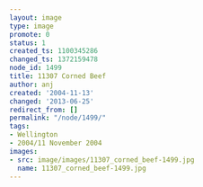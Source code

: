 ```yaml
---
layout: image
type: image
promote: 0
status: 1
created_ts: 1100345286
changed_ts: 1372159478
node_id: 1499
title: 11307 Corned Beef
author: anj
created: '2004-11-13'
changed: '2013-06-25'
redirect_from: []
permalink: "/node/1499/"
tags:
- Wellington
- 2004/11 November 2004
images:
- src: image/images/11307_corned_beef-1499.jpg
  name: 11307_corned_beef-1499.jpg
---
```


